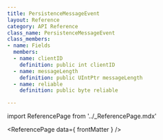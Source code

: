 ```yaml
---
title: PersistenceMessageEvent
layout: Reference
category: API Reference
class_name: PersistenceMessageEvent
class_members:
- name: Fields
  members:
  - name: clientID
    definition: public int clientID
  - name: messageLength
    definition: public UIntPtr messageLength
  - name: reliable
    definition: public byte reliable

---
```

import ReferencePage from '../_ReferencePage.mdx'

<ReferencePage data={ frontMatter } />
